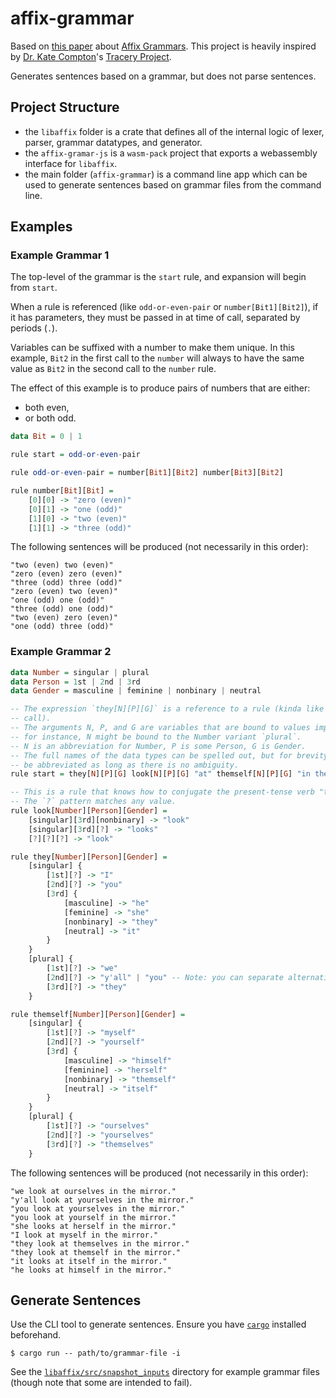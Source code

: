 # affix-grammar

Based on [this paper](http://citeseerx.ist.psu.edu/viewdoc/download?doi=10.1.1.53.5264&rep=rep1&type=pdf) about [Affix Grammars](https://en.m.wikipedia.org/wiki/Affix_grammar). This project is heavily inspired by [Dr. Kate Compton](https://github.com/galaxykate)'s [Tracery Project](https://github.com/galaxykate/tracery).

Generates sentences based on a grammar, but does not parse sentences.

## Project Structure

- the `libaffix` folder is a crate that defines all of the internal logic of lexer, parser, grammar datatypes, and generator.
- the `affix-gramar-js` is a `wasm-pack` project that exports a webassembly interface for `libaffix`.
- the main folder (`affix-grammar`) is a command line app which can be used to generate sentences based on grammar files from the command line.

## Examples

### Example Grammar 1

The top-level of the grammar is the `start` rule, and expansion will begin from `start`.

When a rule is referenced (like `odd-or-even-pair` or `number[Bit1][Bit2]`), if it has parameters, they must be passed in at time of call, separated by periods (`.`).

Variables can be suffixed with a number to make them unique. In this example, `Bit2` in the first call to the `number` will always to have the same value as `Bit2` in the second call to the `number` rule.

The effect of this example is to produce pairs of numbers that are either:

- both even,
- or both odd.

```haskell
data Bit = 0 | 1

rule start = odd-or-even-pair

rule odd-or-even-pair = number[Bit1][Bit2] number[Bit3][Bit2]

rule number[Bit][Bit] =
    [0][0] -> "zero (even)"
    [0][1] -> "one (odd)"
    [1][0] -> "two (even)"
    [1][1] -> "three (odd)"
```

The following sentences will be produced (not necessarily in this order):

```
"two (even) two (even)"
"zero (even) zero (even)"
"three (odd) three (odd)"
"zero (even) two (even)"
"one (odd) one (odd)"
"three (odd) one (odd)"
"two (even) zero (even)"
"one (odd) three (odd)"
```

### Example Grammar 2

```haskell
data Number = singular | plural
data Person = 1st | 2nd | 3rd
data Gender = masculine | feminine | nonbinary | neutral

-- The expression `they[N][P][G]` is a reference to a rule (kinda like a function
-- call).
-- The arguments N, P, and G are variables that are bound to values implicitly,
-- for instance, N might be bound to the Number variant `plural`.
-- N is an abbreviation for Number, P is some Person, G is Gender.
-- The full names of the data types can be spelled out, but for brevity, the can
-- be abbreviated as long as there is no ambiguity.
rule start = they[N][P][G] look[N][P][G] "at" themself[N][P][G] "in the mirror."

-- This is a rule that knows how to conjugate the present-tense verb "to look".
-- The `?` pattern matches any value.
rule look[Number][Person][Gender] =
    [singular][3rd][nonbinary] -> "look"
    [singular][3rd][?] -> "looks"
    [?][?][?] -> "look"

rule they[Number][Person][Gender] =
    [singular] {
        [1st][?] -> "I"
        [2nd][?] -> "you"
        [3rd] {
            [masculine] -> "he"
            [feminine] -> "she"
            [nonbinary] -> "they"
            [neutral] -> "it"
        }
    }
    [plural] {
        [1st][?] -> "we"
        [2nd][?] -> "y'all" | "you" -- Note: you can separate alternative values by a `|`.
        [3rd][?] -> "they"
    }

rule themself[Number][Person][Gender] =
    [singular] {
        [1st][?] -> "myself"
        [2nd][?] -> "yourself"
        [3rd] {
            [masculine] -> "himself"
            [feminine] -> "herself"
            [nonbinary] -> "themself"
            [neutral] -> "itself"
        }
    }
    [plural] {
        [1st][?] -> "ourselves"
        [2nd][?] -> "yourselves"
        [3rd][?] -> "themselves"
    }
```

The following sentences will be produced (not necessarily in this order):

```
"we look at ourselves in the mirror."
"y'all look at yourselves in the mirror."
"you look at yourselves in the mirror."
"you look at yourself in the mirror."
"she looks at herself in the mirror."
"I look at myself in the mirror."
"they look at themselves in the mirror."
"they look at themself in the mirror."
"it looks at itself in the mirror."
"he looks at himself in the mirror."
```

## Generate Sentences

Use the CLI tool to generate sentences. Ensure you have [`cargo`](https://doc.rust-lang.org/cargo/getting-started/installation.html) installed beforehand.

```shell
$ cargo run -- path/to/grammar-file -i
```

See the [`libaffix/src/snapshot_inputs`](https://github.com/eignnx/affix-grammar/tree/master/libaffix/src/snapshot_inputs) directory for example grammar files (though note that some are intended to fail).
